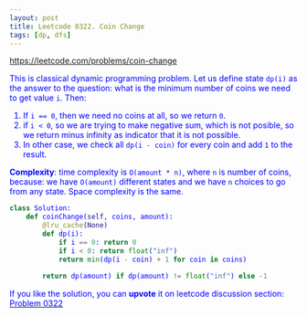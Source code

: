 ```yaml
---
layout: post
title: Leetcode 0322. Coin Change
tags: [dp, dfs]
---
```


<a href="https://leetcode.com/problems/coin-change"> <font color = blue>https://leetcode.com/problems/coin-change

This is classical dynamic programming problem. Let us define state `dp(i)` as the answer to the question: what is the minimum number of coins we need to get value `i`. Then:

1. If `i == 0`, then we need no coins at all, so we return `0`.
2. if `i < 0`, so we are trying to make negative sum, which is not posible, so we return minus infinity as indicator that it is not possible.
3. In other case, we check all `dp(i - coin)` for every coin and add `1` to the result.

**Complexity**: time complexity is `O(amount * n)`, where `n` is number of coins, because: we have `O(amount)` different states and we have `n` choices to go from any state. Space complexity is the same.

```python
class Solution:
    def coinChange(self, coins, amount):
        @lru_cache(None)
        def dp(i):
            if i == 0: return 0
            if i < 0: return float("inf")
            return min(dp(i - coin) + 1 for coin in coins)
        
        return dp(amount) if dp(amount) != float("inf") else -1
```

If you like the solution, you can **upvote** it on leetcode discussion section:<a href="https://leetcode.com/problems/coin-change/discuss/1104246/python-short-dp-o(amount*n)-solution-explained"> <font color = blue>Problem 0322
